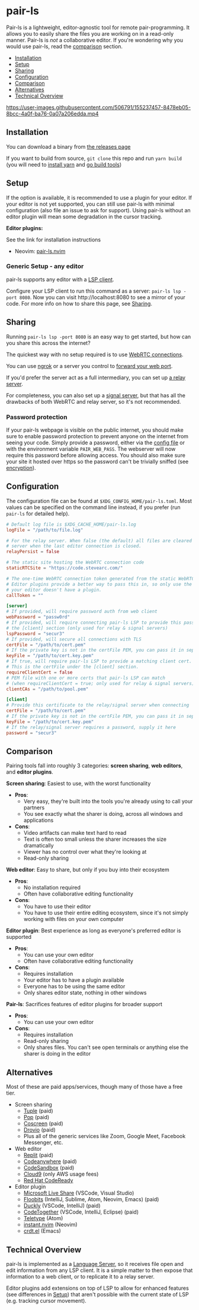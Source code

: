 # pair-ls

Pair-ls is a lightweight, editor-agnostic tool for remote pair-programming. It
allows you to easily share the files you are working on in a read-only manner.
Pair-ls is _not_ a collaborative editor. If you're wondering why you would use
pair-ls, read the [comparison](#comparison) section.

- [Installation](#installation)
- [Setup](#setup)
- [Sharing](#sharing)
- [Configuration](#configuration)
- [Comparison](#comparison)
- [Alternatives](#alternatives)
- [Technical Overview](#technical-overview)

https://user-images.githubusercontent.com/506791/155237457-8478eb05-8bcc-4a0f-ba76-0a07a206edda.mp4

## Installation

You can download a binary from [the releases
page](https://github.com/stevearc/pair-ls/releases)

If you want to build from source, `git clone` this repo and run `yarn build`
(you will need to [install
yarn](https://classic.yarnpkg.com/lang/en/docs/install/) and [go build tools](https://go.dev/doc/install))

## Setup

If the option is available, it is recommended to use a plugin for your editor.
If your editor is not yet supported, you can still use pair-ls with minimal
configuration (also file an issue to ask for support). Using pair-ls without an
editor plugin will mean some degradation in the cursor tracking.

**Editor plugins:**

See the link for installation instructions

- Neovim: [pair-ls.nvim](https://github.com/stevearc/pair-ls.nvim)

### Generic Setup - any editor

pair-ls supports any editor with a [LSP
client](https://microsoft.github.io/language-server-protocol/).

Configure your LSP client to run this command as a server: `pair-ls lsp -port 8080`.
Now you can visit http://localhost:8080 to see a mirror of your code. For more
info on how to share this page, see [Sharing](#sharing).

## Sharing

Running `pair-ls lsp -port 8080` is an easy way to get started, but how can you
share this across the internet?

The quickest way with no setup required is to use [WebRTC
connections](docs/WEBRTC.md).

You can use [ngrok](https://ngrok.com/) or a server you control to [forward your
web port](docs/PORT_FORWARDING.md).

If you'd prefer the server act as a full intermediary, you can set up [a relay
server](docs/RELAY.md).

For completeness, you can also set up a [signal server](docs/SIGNAL.md), but
that has all the drawbacks of both WebRTC and relay server, so it's not
recommended.

### Password protection

If your pair-ls webpage is visible on the public internet, you should make sure
to enable password protection to prevent anyone on the internet from seeing your
code. Simply provide a password, either via the [config file](#configuration) or
with the environment variable `PAIR_WEB_PASS`. The webserver will now require
this password before allowing access. You should also make sure your site it
hosted over https so the password can't be trivially sniffed (see
[encryption](docs/RELAY.md#encryption)).

## Configuration

The configuration file can be found at `$XDG_CONFIG_HOME/pair-ls.toml`. Most
values can be specified on the command line instead, if you prefer (run
`pair-ls` for detailed help).

```toml
# Default log file is $XDG_CACHE_HOME/pair-ls.log
logFile = "/path/to/file.log"

# For the relay server. When false (the default) all files are cleared from the
# server when the last editor connection is closed.
relayPersist = false

# The static site hosting the WebRTC connection code
staticRTCSite = "https://code.stevearc.com/"

# The one-time WebRTC connection token generated from the static WebRTC site
# Editor plugins provide a better way to pass this in, so only use the option if
# your editor doesn't have a plugin.
callToken = ""

[server]
# If provided, will require password auth from web client
webPassword = "passw0rd"
# If provided, will require connecting pair-ls LSP to provide this password in
# the [client] section (only used for relay & signal servers)
lspPassword = "secur3"
# If provided, will secure all connections with TLS
certFile = "/path/to/cert.pem"
# If the private key is not in the certFile PEM, you can pass it in separately here
keyFile = "/path/to/cert.key.pem"
# If true, will require pair-ls LSP to provide a matching client cert.
# This is the certFile under the [client] section.
requireClientCert = false
# PEM file with one or more certs that pair-ls LSP can match
# (when requireClientCert = true; only used for relay & signal servers)
clientCAs = "/path/to/pool.pem"

[client]
# Provide this certificate to the relay/signal server when connecting
certFile = "/path/to/cert.pem"
# If the private key is not in the certFile PEM, you can pass it in separately here
keyFile = "/path/to/cert.key.pem"
# If the relay/signal server requires a password, supply it here
password = "secur3"
```

## Comparison

Pairing tools fall into roughly 3 categories: **screen sharing**, **web
editors**, and **editor plugins**.

**Screen sharing**: Easiest to use, with the worst functionality

- **Pros**:
  - Very easy, they're built into the tools you're already using to call your partners
  - You see exactly what the sharer is doing, across all windows and applications
- **Cons**:
  - Video artifacts can make text hard to read
  - Text is often too small unless the sharer increases the size dramatically
  - Viewer has no control over what they're looking at
  - Read-only sharing

**Web editor**: Easy to share, but only if you buy into their ecosystem

- **Pros**:
  - No installation required
  - Often have collaborative editing functionality
- **Cons**:
  - You have to use their editor
  - You have to use their entire editing ecosystem, since it's not simply working with files on your own computer

**Editor plugin**: Best experience as long as everyone's preferred editor is supported

- **Pros**:
  - You can use your own editor
  - Often have collaborative editing functionality
- **Cons**:
  - Requires installation
  - Your editor has to have a plugin available
  - Everyone has to be using the same editor
  - Only shares editor state, nothing in other windows

**Pair-ls**: Sacrifices features of editor plugins for broader support

- **Pros**:
  - You can use your own editor
- **Cons**:
  - Requires installation
  - Read-only sharing
  - Only shares files. You can't see open terminals or anything else the sharer is doing in the editor

## Alternatives

Most of these are paid apps/services, though many of those have a free tier.

- Screen sharing
  - [Tuple](https://tuple.app/) (paid)
  - [Pop](https://pop.com/) (paid)
  - [Coscreen](https://www.coscreen.co/) (paid)
  - [Drovio](https://www.drovio.com/) (paid)
  - Plus all of the generic services like Zoom, Google Meet, Facebook Messenger,
    etc.
- Web editor
  - [Replit](https://replit.com/) (paid)
  - [Codeanywhere](https://codeanywhere.com/) (paid)
  - [CodeSandbox](https://codesandbox.io/) (paid)
  - [Cloud9](https://aws.amazon.com/cloud9/) (only AWS usage fees)
  - [Red Hat
    CodeReady](https://developers.redhat.com/products/codeready-workspaces/overview)
- Editor plugin
  - [Microsoft Live
    Share](https://visualstudio.microsoft.com/services/live-share/)
    (VSCode, Visual Studio)
  - [Floobits](https://floobits.com/) (IntelliJ, Sublime, Atom, Neovim, Emacs) (paid)
  - [Duckly](https://duckly.com/) (VSCode, IntelliJ) (paid)
  - [CodeTogether](https://www.codetogether.com/) (VSCode, IntelliJ, Eclipse)
    (paid)
  - [Teletype](https://teletype.atom.io/) (Atom)
  - [instant.nvim](https://github.com/jbyuki/instant.nvim) (Neovim)
  - [crdt.el](https://code.librehq.com/qhong/crdt.el) (Emacs)

## Technical Overview

pair-ls is implemented as a [Language
Server](https://microsoft.github.io/language-server-protocol/), so it receives
file open and edit information from any LSP client. It is a simple matter to
then expose that information to a web client, or to replicate it to a relay server.

Editor plugins add extensions on top of LSP to allow for enhanced features (see
differences in [Setup](#setup)) that aren't possible with the current state of
LSP (e.g. tracking cursor movement).
